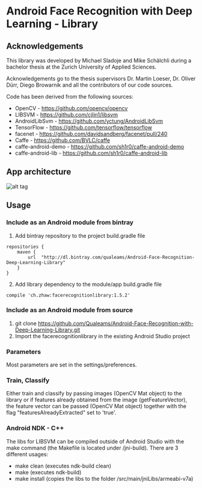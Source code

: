 # Android Face Recognition with Deep Learning - Library
## Acknowledgements
This library was developed by Michael Sladoje and Mike Schälchli during a bachelor thesis at the Zurich University of Applied Sciences.

Acknowledgements go to the thesis supervisors Dr. Martin Loeser, Dr. Oliver Dürr, Diego Browarnik and all the contributors of our code sources.

Code has been derived from the following sources:
- OpenCV - https://github.com/opencv/opencv
- LIBSVM - https://github.com/cjlin1/libsvm
- AndroidLibSvm - https://github.com/yctung/AndroidLibSvm
- TensorFlow - https://github.com/tensorflow/tensorflow
- facenet - https://github.com/davidsandberg/facenet/pull/240
- Caffe - https://github.com/BVLC/caffe
- caffe-android-demo - https://github.com/sh1r0/caffe-android-demo
- caffe-android-lib - https://github.com/sh1r0/caffe-android-lib

## App architecture
![alt tag](https://github.com/Qualeams/Android-Face-Recognition-with-Deep-Learning/blob/master/AppArchitecture.png)

## Usage
### Include as an Android module from bintray
1. Add bintray repository to the project build.gradle file

```
repositories {
    maven {
        url  "http://dl.bintray.com/qualeams/Android-Face-Recognition-Deep-Learning-Library" 
    }
}
```

2. Add library dependency to the module/app build.gradle file

```
compile 'ch.zhaw:facerecognitionlibrary:1.5.2'
```

### Include as an Android module from source
1. git clone https://github.com/Qualeams/Android-Face-Recognition-with-Deep-Learning-Library.git
2. Import the facerecognitionlibrary in the existing Android Studio project

### Parameters
Most parameters are set in the settings/preferences.
### Train, Classify
Either train and classify by passing images (OpenCV Mat object) to the library or if features already obtained from the image (getFeatureVector), the feature vector can be passed (OpenCV Mat object) together with the flag "featuresAlreadyExtracted" set to 'true'.

### Android NDK - C++
The libs for LIBSVM can be compiled outside of Android Studio with the make command (the Makefile is located under /jni-build).
There are 3 different usages:
- make clean (executes ndk-build clean)
- make (executes ndk-build)
- make install (copies the libs to the folder /src/main/jniLibs/armeabi-v7a)
